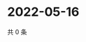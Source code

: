 # 2022-05-16

共 0 条

<!-- BEGIN WEIBO -->
<!-- 最后更新时间 Mon May 16 2022 07:01:16 GMT+0800 (China Standard Time) -->

<!-- END WEIBO -->
